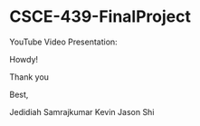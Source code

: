 # CSCE-439-FinalProject

YouTube Video Presentation: 

Howdy!

Thank you 

Best,

Jedidiah Samrajkumar
Kevin Jason Shi
